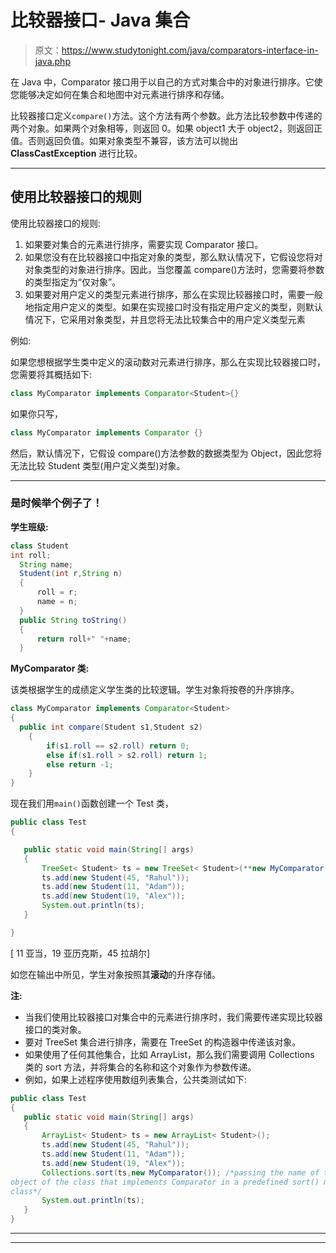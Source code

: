 # 比较器接口- Java 集合

> 原文：<https://www.studytonight.com/java/comparators-interface-in-java.php>

在 Java 中，Comparator 接口用于以自己的方式对集合中的对象进行排序。它使您能够决定如何在集合和地图中对元素进行排序和存储。

比较器接口定义`compare()`方法。这个方法有两个参数。此方法比较参数中传递的两个对象。如果两个对象相等，则返回 0。如果 object1 大于 object2，则返回正值。否则返回负值。如果对象类型不兼容，该方法可以抛出 **ClassCastException** 进行比较。

* * *

## 使用比较器接口的规则

使用比较器接口的规则:

1.  如果要对集合的元素进行排序，需要实现 Comparator 接口。
2.  如果您没有在比较器接口中指定对象的类型，那么默认情况下，它假设您将对对象类型的对象进行排序。因此，当您覆盖 compare()方法时，您需要将参数的类型指定为“仅对象”。
3.  如果要对用户定义的类型元素进行排序，那么在实现比较器接口时，需要一般地指定用户定义的类型。如果在实现接口时没有指定用户定义的类型，则默认情况下，它采用对象类型，并且您将无法比较集合中的用户定义类型元素

例如:

如果您想根据学生类中定义的滚动数对元素进行排序，那么在实现比较器接口时，您需要将其概括如下:

```java
class MyComparator implements Comparator<Student>{}
```

如果你只写，

```java
class MyComparator implements Comparator {}
```

然后，默认情况下，它假设 compare()方法参数的数据类型为 Object，因此您将无法比较 Student 类型(用户定义类型)对象。

* * *

### 是时候举个例子了！

**学生班级:**

```java
class Student
int roll;
  String name;
  Student(int r,String n)
  {
      roll = r;
      name = n;
  }
  public String toString()
  {
      return roll+" "+name;
  }
```

**MyComparator 类:**

该类根据学生的成绩定义学生类的比较逻辑。学生对象将按卷的升序排序。

```java
class MyComparator implements Comparator<Student>
{
  public int compare(Student s1,Student s2)
    {
        if(s1.roll == s2.roll) return 0;
        else if(s1.roll > s2.roll) return 1;
        else return -1;
    }
}
```

现在我们用`main()`函数创建一个 Test 类，

```java
public class Test
{

   public static void main(String[] args)
   {
       TreeSet< Student> ts = new TreeSet< Student>(**new MyComparator()**);
       ts.add(new Student(45, "Rahul"));
       ts.add(new Student(11, "Adam"));
       ts.add(new Student(19, "Alex"));
       System.out.println(ts);
   }

}
```

[ 11 亚当，19 亚历克斯，45 拉胡尔]

如您在输出中所见，学生对象按照其**滚动**的升序存储。

**注:**

*   当我们使用比较器接口对集合中的元素进行排序时，我们需要传递实现比较器接口的类对象。
*   要对 TreeSet 集合进行排序，需要在 TreeSet 的构造器中传递该对象。
*   如果使用了任何其他集合，比如 ArrayList，那么我们需要调用 Collections 类的 sort 方法，并将集合的名称和这个对象作为参数传递。
*   例如，如果上述程序使用数组列表集合，公共类测试如下:

```java
public class Test
{
   public static void main(String[] args)
   {
       ArrayList< Student> ts = new ArrayList< Student>();
       ts.add(new Student(45, "Rahul"));
       ts.add(new Student(11, "Adam"));
       ts.add(new Student(19, "Alex"));
       Collections.sort(ts,new MyComparator()); /*passing the name of the ArrayList and the
object of the class that implements Comparator in a predefined sort() method in Collections
class*/
       System.out.println(ts);
   }
}
```

* * *

* * *